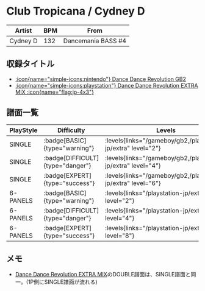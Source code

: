 # Club Tropicana / Cydney D

|Artist|BPM|From|
|------|---|----|
|Cydney D|132|Dancemania BASS #4|

## 収録タイトル

- [:icon{name="simple-icons:nintendo"} Dance Dance Revolution GB2](/gameboy/gb2)
- [:icon{name="simple-icons:playstation"} Dance Dance Revolution EXTRA MIX :icon{name="flag:jp-4x3"}](/playstation-jp/extra)

## 譜面一覧

|PlayStyle|Difficulty|Levels|Notes|Movie|
|---------|----------|------|-----|-----|
|SINGLE| :badge[BASIC]{type="warning"}| :levels{links="/gameboy/gb2,/playstation-jp/extra" level="2"}|114/0||
|SINGLE| :badge[DIFFICULT]{type="danger"}| :levels{links="/gameboy/gb2,/playstation-jp/extra" level="4"}|188/0||
|SINGLE| :badge[EXPERT]{type="success"}| :levels{links="/gameboy/gb2,/playstation-jp/extra" level="6"}|251/0||
|6-PANELS| :badge[BASIC]{type="warning"}| :levels{links="/playstation-jp/extra" level="2"}|114/0||
|6-PANELS| :badge[DIFFICULT]{type="danger"}| :levels{links="/playstation-jp/extra" level="4"}|188/0||
|6-PANELS| :badge[EXPERT]{type="success"}| :levels{links="/playstation-jp/extra" level="8"}|251/0||

## メモ

- [Dance Dance Revolution EXTRA MIX](/playstation-jp/extra)のDOUBLE譜面は、SINGLE譜面と同一。(1P側にSINGLE譜面が流れる)
